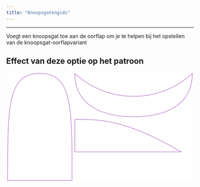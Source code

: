 ```yaml
---
title: "Knoopsgatengids"
---
```


***

Voegt een knoopsgat toe aan de oorflap om je te helpen bij het opstellen van de knoopsgat-oorflapvariant

## Effect van deze optie op het patroon

![Deze afbeelding toont het effect van deze optie door meerdere varianten die een andere waarde hebben voor deze optie te vervangen](holmes_buttonhole_sample.svg "Effect van deze optie op het patroon")
